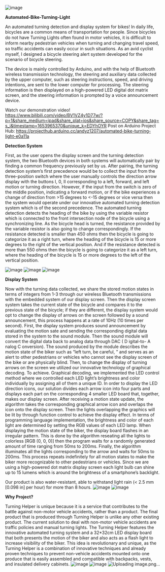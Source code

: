 ![image](https://github.com/yifan1207/Automated-Bike-Turning-Light/assets/117659507/8a1ce39b-47ff-44ab-8e80-f6affe6a5464)

**Automated-Bike-Turning-Light**

An automated turning detection and display system for bikes!
In daily life, bicycles are a common means of transportation for people. Since bicycles do not have Turning Lights often found in motor vehicles, it is diﬃcult to inform nearby pedestrian vehicles when turning and changing travel speed, so traﬃc accidents can easily occur in such situations. As an avid cyclist myself, I designed a bicycle steering alert system developed for the scenario of bicycle steering. 

The device is mainly controlled by Arduino, and with the help of Bluetooth wireless transmission technology, the steering and auxiliary data collected by the upper computer, such as steering instructions, speed, and driving intentions, are sent to the lower computer for processing. The steering information is then displayed on a high-powered LED digital dot matrix screen, and the steering information is prompted by a voice announcement device. 

Watch our demonstration video! https://www.bilibili.com/video/BV1VZ4y1D77w/?p=1&share_medium=ipad&share_plat=ios&share_source=COPY&share_tag=s_i&timestamp=1653965370&unique_k=EDYhOYR
Post on Arduino Project Hub: https://projecthub.arduino.cc/andyz1207/automated-bike-turning-light-e0a11a


**Detection System**

First, as the user opens the display screen and the turning detection system, the two Bluetooth devices in both systems will automatically pair by finding a common frequency previously set by us. After pairing, the turning detection system’s first precedence would be to collect the input from the three-position switch where the user manually controls the direction arrow display with the buttons I, 0, II corresponding to a left, forward, and left motion or turning direction. However, if the input from the switch is zero of the middle position, indicating a forward motion, or if the bike experiences a change of direction from >15 degrees to <-15 degrees or vice versa then the system would operate under our innovative automated turning detection system which is of the second precedence. The automated turning detection detects the heading of the bike by using the variable resistor which is connected to the front intersection node of the bicycle using a synchronizing line. As the bicycle head is turned, the resistance provided by the variable resistor is also going to change correspondingly. If the resistance detected is smaller than 450 ohms then the bicycle is going to categorize it as a right turn, where the heading of the bicycle is 15 or more degrees to the right of the vertical position. And if the resistance detected is more than 550 ohms then the bicycle is going to categorize it as a left turn, where the heading of the bicycle is 15 or more degrees to the left of the vertical position. 

![image](https://github.com/yifan1207/Automated-Bike-Turning-Light/assets/117659507/5684530f-9f1f-4f6d-9c60-1d31dbc75431)
![image](https://github.com/yifan1207/Automated-Bike-Turning-Light/assets/117659507/77eea1dc-fa1f-4ec0-8189-fd25b575079e)
![image](https://github.com/yifan1207/Automated-Bike-Turning-Light/assets/117659507/9fec83d8-5a22-4688-9936-d5100d4d2cd9)



**Display System**

Now with the turning data collected, we share the stored motion states in terms of integers from 1-3 through our wireless Bluetooth transmissions with the embedded system of our display screen. Then the display screen system takes the current state of the bicycle and compares it to the previous state of the bicycle; if they are different, the display system would opt to change the display of arrows on the screen followed by a sound announcement, this process happens at a rate of 10Hz (10 times per second). 
First, the display system produces sound announcement by evaluating the motion sate and sending the corresponding digital data stored in the system to the sound module. Then the sound module will convert the digital data back to analog data through DAC ( D igital-to- A nalog C onversion). The sound produced by the module describes the motion state of the biker such as “left turn, be careful, ” and serves as an alert to other pedestrians or vehicles who cannot see the display screen of the bike or are physically blind. 
Then, to change the display of turning arrows on the screen we utilized our innovative technology of graphical decoding. To achieve. Graphical decoding, we implemented the LED control method where we controlled each LED light’s brightness and color individually by assigning all of them a unique ID. In order to display the LED direction icons, our solution divides each arrow icon into four parts and displays each part on the corresponding 4 smaller LED board that, together, makes our display screen. After receiving a motion state update, the algorithm takes the corresponding graphical arrow icon and overlaps the icon onto the display screen. Then the lights overlapping the graphics will be lit by through function control to achieve the display effect. In terms of programming language implementation, the brightness and color of each light are determined by setting the RGB values of each LED lamp. 
When displaying the motion state of the biker, the display board flashes in an irregular pattern. This is done by the algorithm reseating all the lights to colorless [RGB (0, 0, 0)] then the program waits for a randomly generated amount of time ranging from 50ms to 200ms. Finally, the algorithm illuminates all the lights corresponding to the arrow and waits for 50ms to 200ms. This process repeats indefinitely for all motion states to make the biker more recognizable to other pedestrians or vehicles. Since we are using a high-powered dot matrix display screen each light bulb can shine up to 15 lumens which is around the brightness of a smartphone’s backlight. 

Our product is also water-resistant, able to withstand light rain (< 2.5 mm [0.098 in] per hour) for more than 8 hours.
![image](https://github.com/yifan1207/Automated-Bike-Turning-Light/assets/117659507/c5f75f0d-1ed2-4c4f-8471-93fb438b6962)
![image](https://github.com/yifan1207/Automated-Bike-Turning-Light/assets/117659507/afd350bb-02a1-4038-adce-4c85094edb88)


**Why Project?**

Turning Helper is unique because it is a service that contributes to the battle against non-motor vehicle accidents, rather than a product. The final product that is produced through Turning Helper is unlike any other existing product. The current solution to deal with non-motor vehicle accidents are traffic policies and manual turning lights. The Turning Helper features the innovative automated turning system and a 32*32cm LED display board that both presents the motion of the biker and also acts as a flash light to increase visibility of the biker. This idea is revolutionary and unique, as the Turning Helper is a combination of innovative techniques and already proven techniques to prevent non-vehicle accidents mounted onto one produce that is easily assembled and compatible with backpacks, vests, and insulated delivery cabinets. 
![image](https://github.com/yifan1207/Automated-Bike-Turning-Light/assets/117659507/1ed1375e-2be2-4e79-a9a1-58e503fd4486)
![image](https://github.com/yifan1207/Automated-Bike-Turning-Light/assets/117659507/a654f6d4-4db5-4fbf-96d3-79687c7edd2a)
![Uploading image.png…]()


